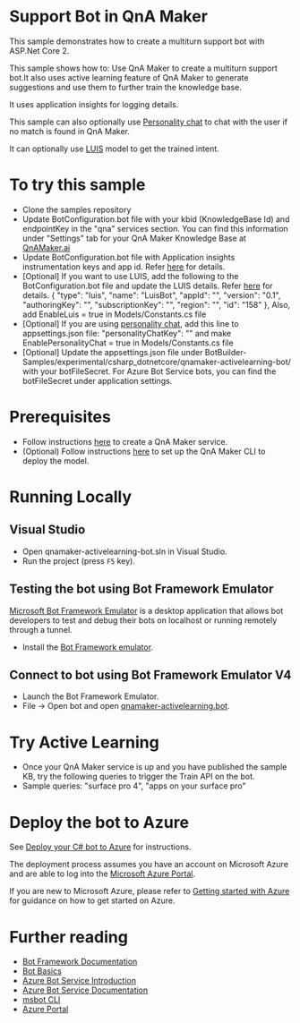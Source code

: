 # Support Bot in QnA Maker
This sample demonstrates how to create a multiturn support bot with ASP.Net Core 2.

This sample shows how to:
Use QnA Maker to create a multiturn support bot.It also uses active learning feature of QnA Maker to generate suggestions and use them to further train the knowledge base. 

It uses application insights for logging details.

This sample can also optionally use [Personality chat][160] to chat with the user if no match is found in QnA Maker. 

It can optionally use [LUIS][150] model to get the trained intent.

# To try this sample
- Clone the samples repository
- Update BotConfiguration.bot file with your kbid (KnowledgeBase Id) and endpointKey in the "qna" services section. You can find this information under "Settings" tab for your QnA Maker Knowledge Base at [QnAMaker.ai](https://www.qnamaker.ai)
- Update BotConfiguration.bot file with Application insights instrumentation keys and app id. Refer [here][170] for details.
- [Optional] If you want to use LUIS, add the following to the BotConfiguration.bot file and update the LUIS details. Refer [here][180] for details.
{
      "type": "luis",
      "name": "LuisBot",
      "appId": "<Your App Id>",
      "version": "0.1",
      "authoringKey": "<Your Authoring Key>",
      "subscriptionKey": "<Your Subscription Key>",
      "region": "<Your region>",
      "id": "158"
    },
    Also, add EnableLuis = true in Models/Constants.cs file
- [Optional] If you are using [personality chat][160], add this line to appsettings.json file:
"personalityChatKey": "<Your PersonalityChat Key>" and make EnablePersonalityChat = true in Models/Constants.cs file
- [Optional] Update the appsettings.json file under BotBuilder-Samples/experimental/csharp_dotnetcore/qnamaker-activelearning-bot/ with your botFileSecret. For Azure Bot Service bots, you can find the botFileSecret under application settings.

# Prerequisites
- Follow instructions [here](https://docs.microsoft.com/en-us/azure/cognitive-services/qnamaker/how-to/set-up-qnamaker-service-azure)
to create a QnA Maker service.
- (Optional) Follow instructions [here](https://github.com/Microsoft/botbuilder-tools/tree/master/packages/QnAMaker) to set up the
QnA Maker CLI to deploy the model.

# Running Locally

## Visual Studio
- Open qnamaker-activelearning-bot.sln in Visual Studio.
- Run the project (press `F5` key).

## Testing the bot using Bot Framework Emulator
[Microsoft Bot Framework Emulator][5] is a desktop application that allows bot 
developers to test and debug their bots on localhost or running remotely through a tunnel.
- Install the [Bot Framework emulator][6].

## Connect to bot using Bot Framework Emulator **V4**
- Launch the Bot Framework Emulator.
- File -> Open bot and open [qnamaker-activelearning.bot](qnamaker-activelearning.bot).

# Try Active Learning
- Once your QnA Maker service is up and you have published the sample KB, try the following queries to trigger the Train API on the bot.
- Sample queries: "surface pro 4", "apps on your surface pro"

# Deploy the bot to Azure
See [Deploy your C# bot to Azure][50] for instructions.

The deployment process assumes you have an account on Microsoft Azure and are able to log into the [Microsoft Azure Portal][60].

If you are new to Microsoft Azure, please refer to [Getting started with Azure][70] for guidance on how to get started on Azure.

# Further reading
* [Bot Framework Documentation][80]
* [Bot Basics][90]
* [Azure Bot Service Introduction][100]
* [Azure Bot Service Documentation][110]
* [msbot CLI][130]
* [Azure Portal][140]

[1]: https://dev.botframework.com
[2]: https://docs.microsoft.com/en-us/visualstudio/releasenotes/vs2017-relnotes
[3]: https://dotnet.microsoft.com/download/dotnet-core/2.1
[4]: https://docs.microsoft.com/en-us/azure/bot-service/bot-service-overview-introduction?view=azure-bot-service-4.0
[5]: https://github.com/microsoft/botframework-emulator
[6]: https://aka.ms/botframeworkemulator
[7]: https://www.qnamaker.ai
[50]: https://docs.microsoft.com/en-us/azure/bot-service/bot-builder-howto-deploy-azure?view=azure-bot-service-4.0
[60]: https://portal.azure.com
[70]: https://azure.microsoft.com/get-started/
[80]: https://docs.botframework.com
[90]: https://docs.microsoft.com/en-us/azure/bot-service/bot-builder-basics?view=azure-bot-service-4.0
[100]: https://docs.microsoft.com/en-us/azure/bot-service/bot-service-overview-introduction?view=azure-bot-service-4.0
[110]: https://docs.microsoft.com/en-us/azure/bot-service/?view=azure-bot-service-4.0
[120]: https://docs.microsoft.com/en-us/cli/azure/?view=azure-cli-latest
[130]: https://github.com/Microsoft/botbuilder-tools/tree/master/packages/MSBot
[140]: https://portal.azure.com
[150]: https://www.luis.ai
[160]: https://labs.cognitive.microsoft.com/en-us/project-personality-chat
[170]: https://docs.microsoft.com/en-us/azure/bot-service/bot-service-resources-app-insights-keys?view=azure-bot-service-4.0
[180]: https://docs.microsoft.com/en-us/azure/cognitive-services/luis/luis-concept-keys 
